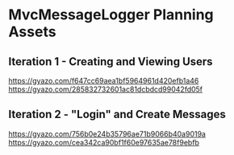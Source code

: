 # MvcMessageLogger Planning Assets

## Iteration 1 - Creating and Viewing Users

https://gyazo.com/f647cc69aea1bf5964961d420efb1a46
https://gyazo.com/285832732601ac81dcbdcd99042fd05f

## Iteration 2 - "Login" and Create Messages

https://gyazo.com/756b0e24b35796ae71b9066b40a9019a
https://gyazo.com/cea342ca90bf1f60e97635ae78f9ebfb

